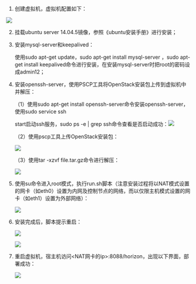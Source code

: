 1. 创建虚拟机，虚拟机配置如下：

![](C:\Users\15826\Desktop\CloudComputingCourse\task1\images\step1.png)



2. 挂载ubuntu server 14.04.5镜像，参照《ubuntu安装手册》进行安装；

3. 安装mysql-server和keepalived：

   使用sudo apt-get update，sudo apt-get install mysql-server ，sudo apt-get install keepalived命令进行安装，在安装mysql-server时把root的密码设成admin12；

4. 安装openssh-server，使用PSCP工具将OpenStack安装包上传到虚拟机中并解压：

   （1）使用sudo apt-get install openssh-server命令安装openssh-server，使用sudo service ssh

   start启动ssh服务，sudo ps -e | grep ssh命令查看是否启动成功：![](C:\Users\15826\Desktop\CloudComputingCourse\task1\images\step2.png)

   （2）使用pscp工具上传OpenStack安装包：

   ![](C:\Users\15826\Desktop\CloudComputingCourse\task1\images\step3.png)

   （3）使用tar -xzvf  file.tar.gz命令进行解压：

   ![](C:\Users\15826\Desktop\CloudComputingCourse\task1\images\step4.png)

5. 使用su命令进入root模式，执行run.sh脚本（注意安装过程将以NAT模式设置的网卡（如eth0）设置为内网及控制节点的网络，而以仅限主机模式设置的网卡（如eth1）设置为外部网络）：

   ![](C:\Users\15826\Desktop\CloudComputingCourse\task1\images\step5.png)

6. 安装完成后，脚本提示重启：

   ![](C:\Users\15826\Desktop\CloudComputingCourse\task1\images\step6.png)

   ![](C:\Users\15826\Desktop\CloudComputingCourse\task1\images\step7.png)

7. 重启虚拟机，宿主机访问<NAT网卡的ip>:8088/horizon，出现以下界面，部署成功：

   ![](C:\Users\15826\Desktop\CloudComputingCourse\task1\images\step8.png)

   

